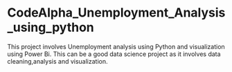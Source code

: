 # CodeAlpha_Unemployment_Analysis_using_python
This project involves Unemployment analysis using Python and visualization using Power Bi. This can be a good data science project as it involves data cleaning,analysis and visualization.
